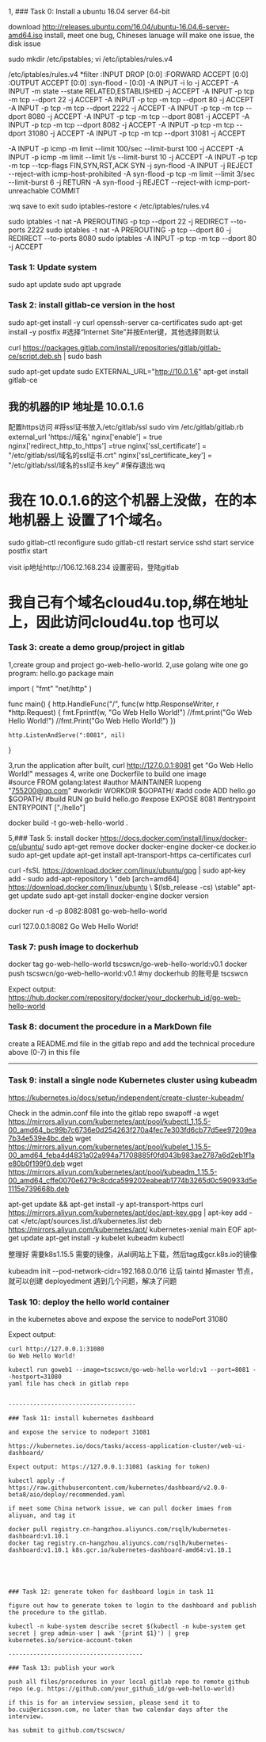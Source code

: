 1, ### Task 0: Install a ubuntu 16.04 server 64-bit

download http://releases.ubuntu.com/16.04/ubuntu-16.04.6-server-amd64.iso
install, meet one bug, Chineses lanuage will make one issue, the disk issue

sudo mkdir /etc/ipstables;
vi /etc/iptables/rules.v4


/etc/iptables/rules.v4
*filter
:INPUT DROP [0:0]
:FORWARD ACCEPT [0:0]
:OUTPUT ACCEPT [0:0]
:syn-flood - [0:0]
-A INPUT -i lo -j ACCEPT
-A INPUT -m state --state RELATED,ESTABLISHED -j ACCEPT
-A INPUT -p tcp  -m tcp --dport 22 -j ACCEPT
-A INPUT -p tcp  -m tcp --dport 80 -j ACCEPT
-A INPUT -p tcp  -m tcp --dport 2222 -j ACCEPT
-A INPUT -p tcp  -m tcp --dport 8080 -j ACCEPT
-A INPUT -p tcp  -m tcp --dport 8081 -j ACCEPT
-A INPUT -p tcp  -m tcp --dport 8082 -j ACCEPT
-A INPUT -p tcp  -m tcp --dport 31080 -j ACCEPT
-A INPUT -p tcp  -m tcp --dport 31081 -j ACCEPT


-A INPUT -p icmp -m limit --limit 100/sec --limit-burst 100 -j ACCEPT
-A INPUT -p icmp -m limit --limit 1/s --limit-burst 10 -j ACCEPT
-A INPUT -p tcp -m tcp --tcp-flags FIN,SYN,RST,ACK SYN -j syn-flood
-A INPUT -j REJECT --reject-with icmp-host-prohibited
-A syn-flood -p tcp -m limit --limit 3/sec --limit-burst 6 -j RETURN
-A syn-flood -j REJECT --reject-with icmp-port-unreachable
COMMIT


:wq save to exit
sudo iptables-restore < /etc/iptables/rules.v4 

sudo iptables -t nat -A PREROUTING -p tcp --dport 22 -j REDIRECT --to-ports 2222
sudo iptables -t nat -A PREROUTING -p tcp --dport 80 -j REDIRECT --to-ports 8080
sudo iptables -A INPUT -p tcp -m tcp --dport 80 -j ACCEPT


### Task 1: Update system

sudo apt update
sudo apt upgrade

### Task 2: install gitlab-ce version in the host

sudo apt-get install -y curl openssh-server ca-certificates
sudo apt-get install -y postfix
#选择“Internet Site”并按Enter键，其他选择则默认

curl https://packages.gitlab.com/install/repositories/gitlab/gitlab-ce/script.deb.sh | sudo bash

sudo apt-get update
sudo EXTERNAL_URL="http://10.0.1.6" apt-get install gitlab-ce  
## 我的机器的IP 地址是 10.0.1.6


配置https访问
#将ssl证书放入/etc/gitlab/ssl
sudo vim /etc/gitlab/gitlab.rb
external_url 'https://域名'
nginx['enable'] = true
nginx['redirect_http_to_https'] =true
nginx['ssl_certificate'] = "/etc/gitlab/ssl/域名的ssl证书.crt"
nginx['ssl_certificate_key'] = "/etc/gitlab/ssl/域名的ssl证书.key"
#保存退出:wq

# 我在 10.0.1.6的这个机器上没做，在的本地机器上 设置了1个域名。

sudo gitlab-ctl reconfigure
sudo gitlab-ctl restart
service sshd start
service postfix start

visit ip地址http://106.12.168.234 设置密码，登陆gitlab 
# 我自己有个域名cloud4u.top,绑在地址上，因此访问cloud4u.top 也可以

### Task 3: create a demo group/project in gitlab

1,create group and project go-web-hello-world.
2,use golang wite one go program: hello.go 
package main

import (
"fmt"
"net/http"
)

func main() {
	http.HandleFunc("/", func(w http.ResponseWriter, r *http.Request) {
		fmt.Fprintf(w, "Go Web Hello World!")
		//fmt.print("Go Web Hello World!")
		//fmt.Print("Go Web Hello World!")
	})

	http.ListenAndServe(":8081", nil)
}

3,run the application after built, curl http://127.0.0.1:8081
get "Go Web Hello World!" messages 
4, write one Dockerfile to build one image  
#source
FROM golang:latest
#author
MAINTAINER luopeng "755200@qq.com"
#workdir
WORKDIR $GOPATH/
#add code
ADD hello.go $GOPATH/
#build
RUN go build hello.go
#expose
EXPOSE 8081
#entrypoint
ENTRYPOINT  ["./hello"]

docker build -t go-web-hello-world .

5,### Task 5: install docker
https://docs.docker.com/install/linux/docker-ce/ubuntu/
sudo apt-get remove docker docker-engine docker-ce docker.io 
sudo apt-get update
apt-get install apt-transport-https  ca-certificates curl 

curl -fsSL https://download.docker.com/linux/ubuntu/gpg | sudo apt-key add -
sudo add-apt-repository \ "deb [arch=amd64] https://download.docker.com/linux/ubuntu \ $(lsb_release -cs) \stable"
apt-get update
sudo apt-get install docker-engine
docker version

docker run -d -p 8082:8081 go-web-hello-world 

curl 127.0.0.1:8082 
Go Web Hello World!

### Task 7: push image to dockerhub
docker tag go-web-hello-world tscswcn/go-web-hello-world:v0.1 
docker push tscswcn/go-web-hello-world:v0.1 
#my dockerhub  的账号是 tscswcn



Expect output: https://hub.docker.com/repository/docker/your_dockerhub_id/go-web-hello-world

### Task 8: document the procedure in a MarkDown file

create a README.md file in the gitlab repo and add the technical procedure above (0-7) in this file

-----------------------------------

### Task 9: install a single node Kubernetes cluster using kubeadm
https://kubernetes.io/docs/setup/independent/create-cluster-kubeadm/

Check in the admin.conf file into the gitlab repo
 swapoff -a 
 wget https://mirrors.aliyun.com/kubernetes/apt/pool/kubectl_1.15.5-00_amd64_bc99b7c6736e0d254263f270a4fec7e303fd6cb77d5ee97209ea7b34e539e4bc.deb
 wget https://mirrors.aliyun.com/kubernetes/apt/pool/kubelet_1.15.5-00_amd64_feba4d4831a02a994a71708885f0fd043b983ae2787a6d2eb1f1ae80b0f199f0.deb
 wget https://mirrors.aliyun.com/kubernetes/apt/pool/kubeadm_1.15.5-00_amd64_cffe0070e6279c8cdca599202eabeab1774b3265d0c590933d5e1115e739668b.deb


apt-get update && apt-get install -y apt-transport-https
curl https://mirrors.aliyun.com/kubernetes/apt/doc/apt-key.gpg | apt-key add - 
cat <<EOF >/etc/apt/sources.list.d/kubernetes.list
deb https://mirrors.aliyun.com/kubernetes/apt/ kubernetes-xenial main
EOF
apt-get update
apt-get install -y kubelet kubeadm kubectl

整理好 需要k8s1.15.5 需要的镜像，从ali网站上下载，然后tag成gcr.k8s.io的镜像

kubeadm init --pod-network-cidr=192.168.0.0/16
让后  taintd 掉master 节点，就可以创建 deployedment 
遇到几个问题，解决了问题



### Task 10: deploy the hello world container

in the kubernetes above and expose the service to nodePort 31080

Expect output:
```
curl http://127.0.0.1:31080
Go Web Hello World!

kubectl run goweb1 --image=tscswcn/go-web-hello-world:v1 --port=8081 --hostport=31080
yaml file has check in gitlab repo


------------------------------------

### Task 11: install kubernetes dashboard

and expose the service to nodeport 31081

https://kubernetes.io/docs/tasks/access-application-cluster/web-ui-dashboard/

Expect output: https://127.0.0.1:31081 (asking for token)

kubectl apply -f https://raw.githubusercontent.com/kubernetes/dashboard/v2.0.0-beta8/aio/deploy/recommended.yaml

if meet some China network issue, we can pull docker imaes from aliyuan, and tag it  

docker pull registry.cn-hangzhou.aliyuncs.com/rsqlh/kubernetes-dashboard:v1.10.1
docker tag registry.cn-hangzhou.aliyuncs.com/rsqlh/kubernetes-dashboard:v1.10.1 k8s.gcr.io/kubernetes-dashboard-amd64:v1.10.1 





### Task 12: generate token for dashboard login in task 11

figure out how to generate token to login to the dashboard and publish the procedure to the gitlab.

kubectl -n kube-system describe secret $(kubectl -n kube-system get secret | grep admin-user | awk '{print $1}') | grep kubernetes.io/service-account-token

--------------------------------------

### Task 13: publish your work

push all files/procedures in your local gitlab repo to remote github repo (e.g. https://github.com/your_github_id/go-web-hello-world)

if this is for an interview session, please send it to bo.cui@ericsson.com, no later than two calendar days after the interview.

has submit to github.com/tscswcn/






 













